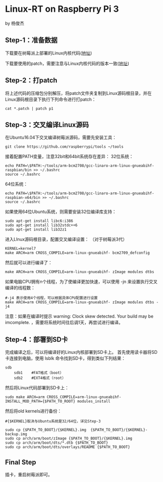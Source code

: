 # Linux-RT on Raspberry Pi 3
by 杨俊杰
## Step-1：准备数据

下载要在树莓派上部署的Linux内核代码([地址](https://github.com/raspberrypi/linux/tree/rpi-4.9.y/kernel))

下载要使用的patch，需要注意与Linux内核代码的版本一致([地址](https://www.kernel.org/pub/linux/kernel/projects/rt/))

## Step-2：打patch

将上述代码的压缩包分别解压，将patch文件夹复制到Linux源码根目录，并在Linux源码根目录下执行下列命令进行打patch：
```
cat *.patch | patch p1
```

## Step-3：交叉编译Linux源码

在Ubuntu16.04下交叉编译树莓派源码，需要先安装工具：
```
git clone https://github.com/raspberrypi/tools ~/tools
```
接着配置PATH变量，注意32bit和64bit系统存在差异： 
32位系统：
```
echo PATH=\$PATH:~/tools/arm-bcm2708/gcc-linaro-arm-linux-gnueabihf-raspbian/bin >> ~/.bashrc
source ~/.bashrc
```

64位系统：
```
echo PATH=\$PATH:~/tools/arm-bcm2708/gcc-linaro-arm-linux-gnueabihf-raspbian-x64/bin >> ~/.bashrc
source ~/.bashrc
```

如果使用64位Ubuntu系统，则需要安装32位编译库支持：

```
sudo apt-get install libc6:i386
sudo apt-get install lib32stdc++6
sudo apt-get install lib32z1
```

进入LInux源码根目录，配置交叉编译设置： 
（对于树莓派3代）
```
KERNEL=kernel7
make ARCH=arm CROSS_COMPILE=arm-linux-gnueabihf- bcm2709_defconfig
```
然后就可以进行编译了：
```
make ARCH=arm CROSS_COMPILE=arm-linux-gnueabihf- zImage modules dtbs
```
如果电脑CPU拥有n个线程，为了使编译更加快速，可以使用 -jn 来设置执行交叉编译的线程数：

```
#-j4 表示使用4个线程，可以根据具体CPU配置进行设置
make ARCH=arm CROSS_COMPILE=arm-linux-gnueabihf- zImage modules dtbs -j4
```
注意：如果在编译时提示 warning: Clock skew detected. Your build may be imcomplete. ，需要将系统时间往后调1天，再尝试进行编译。

## Step-4：部署到SD卡

完成编译之后，可以将编译好的Linux内核部署到SD卡上。 
首先使用读卡器将SD卡连接到电脑，使用 lsblk 命令找到SD卡，得到类似下列结果：
```
sdb
    sdb1    #FAT格式（boot）
    sdb2    #EXT4格式（root）
```
然后将Linux代码部署到SD卡上：
```
sudo make ARCH=arm CROSS_COMPILE=arm-linux-gnueabihf- INSTALL_MOD_PATH={$PATH_TO_ROOT} modules_install
```
然后将old kernels进行备份：
```
#{$KERNEL}取决与Ubuntu系统是32/64位，详见Step-3

sudo cp {$PATH_TO_BOOT}/{$KERNEL}.img  {$PATH_TO_BOOT}/{$KERNEL}-backup.img
sudo cp arch/arm/boot/zImage {$PATH_TO_BOOT}/{$KERNEL}.img
sudo cp arch/arm/boot/dts/*.dtb {$PATH_TO_BOOT}
sudo cp arch/arm/boot/dts/overlays/README {$PATH_TO_BOOT}
```
## Final Step

插卡，重启树莓派即可。